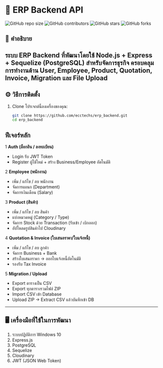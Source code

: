 # 🚀 ERP Backend API

![GitHub repo size](https://img.shields.io/github/repo-size/username/repo-name)
![GitHub contributors](https://img.shields.io/github/contributors/username/repo-name)
![GitHub stars](https://img.shields.io/github/stars/username/repo-name?style=social)
![GitHub forks](https://img.shields.io/github/forks/username/repo-name?style=social)

## 📖 คำอธิบาย
ระบบ ERP Backend ที่พัฒนาโดยใช้ Node.js + Express + Sequelize (PostgreSQL) สำหรับจัดการธุรกิจ ครอบคลุมการทำงานด้าน User, Employee, Product, Quotation, Invoice, Migration และ File Upload
---

## ⚙️ วิธีการติดตั้ง

1. Clone โปรเจกต์นี้ลงเครื่องของคุณ:
   ```bash 
   git clone https://github.com/ecctechs/erp_backend.git
   cd erp_backend


## ฟีเจอร์หลัก

  1 **Auth (ล็อกอิน / ลงทะเบียน)**  
  - Login รับ JWT Token  
  - Register ผู้ใช้ใหม่ + สร้าง Business/Employee อัตโนมัติ  

  2 **Employee (พนักงาน)**  
  - เพิ่ม / แก้ไข / ลบ พนักงาน  
  - จัดการแผนก (Department)  
  - จัดการเงินเดือน (Salary)  

  3 **Product (สินค้า)**  
  - เพิ่ม / แก้ไข / ลบ สินค้า  
  - แบ่งหมวดหมู่ (Category / Type)  
  - จัดการ Stock ด้วย Transaction (รับเข้า / เบิกออก)  
  - อัปโหลดรูปสินค้าไป Cloudinary  

  4 **Quotation & Invoice (ใบเสนอราคา/ใบแจ้งหนี้)**  
  - เพิ่ม / แก้ไข / ลบ ลูกค้า  
  - จัดการ Business + Bank  
  - สร้างใบเสนอราคา → ออกใบแจ้งหนี้อัตโนมัติ  
  - รองรับ Tax Invoice  

  5 **Migration / Upload**  
  - Export ตารางเป็น CSV  
  - Export ทุกตารางรวมไฟล์ ZIP  
  - Import CSV เข้า Database  
  - Upload ZIP → Extract CSV แล้วบันทึกเข้า DB  

---


## 🖥️ เครื่องมือที่ใช้ในการพัฒนา

1. ระบบปฏิบัติการ Windows 10
2. Express.js 
3. PostgreSQL
4. Sequelize
5. Cloudinary
6. JWT (JSON Web Token)


